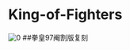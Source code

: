 # King-of-Fighters
![0](https://user-images.githubusercontent.com/59614159/170876450-cec5a4cb-9c06-42b3-80aa-fc5fd3164530.gif)
##拳皇97阉割版复刻
